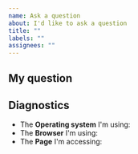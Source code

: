 ```yaml
---
name: Ask a question
about: I'd like to ask a question
title: ""
labels: ""
assignees: ""
---
```


## My question

<!-- Put your question here -->

## Diagnostics

<!-- Answer any questions you think are relevant -->

- The **Operating system** I'm using: <!-- e.g. Windows 10 Version 1809 -->
- The **Browser** I'm using: <!-- e.g. Mozilla Firefox -->
- The **Page** I'm accessing: <!-- e.g. /projects/1 -->

